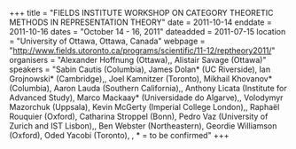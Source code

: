 +++
title = "FIELDS INSTITUTE WORKSHOP ON CATEGORY THEORETIC METHODS IN REPRESENTATION THEORY"
date = 2011-10-14
enddate = 2011-10-16
dates = "October 14 - 16, 2011"
dateadded = 2011-07-15
location = "University of Ottawa, Ottawa, Canada"
webpage = "http://www.fields.utoronto.ca/programs/scientific/11-12/reptheory2011/"
organisers = "Alexander Hoffnung (Ottawa),, Alistair Savage (Ottawa)"
speakers = "Sabin Cautis (Columbia), James Dolan* (UC Riverside), Ian Grojnowski* (Cambridge),, Joel Kamnitzer (Toronto), Mikhail Khovanov* (Columbia), Aaron Lauda (Southern California),, Anthony Licata (Institute for Advanced Study), Marco Mackaay* (Universidade do Algarve),, Volodymyr Mazorchuk (Uppsala), Kevin McGerty (Imperial College London),, Raphaël Rouquier (Oxford), Catharina Stroppel (Bonn), Pedro Vaz (University of Zurich and IST Lisbon),, Ben Webster (Northeastern), Geordie Williamson (Oxford), Oded Yacobi (Toronto), , * = to be confirmed"
+++
